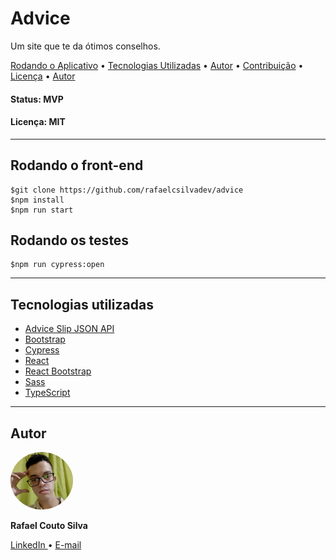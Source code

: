 <h1>Advice</h1>
<p>
    Um site que te da ótimos conselhos.
</p>
<p>
 <a href="#rodando">Rodando o Aplicativo</a> •
 <a href="#tecnologias">Tecnologias Utilizadas</a> • 
 <a href="#autor">Autor</a> • 
 <a href="#contribuicao">Contribuição</a> • 
 <a href="#licenc-a">Licença</a> • 
 <a href="#autor">Autor</a>
</p>
<h4>
    Status: MVP
</h4>
<h4>
    Licença: MIT
</h4>
<hr/>
<h2 id="rodando">
    Rodando o front-end
</h2>
<p>

    $git clone https://github.com/rafaelcsilvadev/advice
    $npm install
    $npm run start

</p>
<h2>
    Rodando os testes
</h2>
<p>

    $npm run cypress:open

</p>
<hr/>
<h2 id="tecnologias">
    Tecnologias utilizadas
</h2>
<ul>
    <li>
        <a href="https://www.typescriptlang.org/">
            Advice Slip JSON API
        </a>
    </li>
    <li>
        <a href="https://getbootstrap.com/">
            Bootstrap
        </a>
    </li>
    <li>
        <a href="https://sass-lang.com/">
            Cypress
        </a>
    </li>
    <li>
        <a href="https://reactjs.org/">
            React
        </a>
    </li>
    <li>
        <a href="https://react-bootstrap.github.io/">
            React Bootstrap
        </a>
    </li>
    <li>
        <a href="https://sass-lang.com/">
            Sass
        </a>
    </li>
    <li>
        <a href="https://sass-lang.com/">
            TypeScript
        </a>
    </li>
</ul>
<hr/>
<h2 id="autor">
    Autor
</h2>
<img src="readme/autor.jpg" width="100px" style="border-radius:100%">
<p>
    <b>Rafael Couto Silva</b>
</p>
<p align="left">
 <a href="https://www.linkedin.com/in/rafa-couto/">
    LinkedIn 
 </a> • 
 <a href="mailto:rafaelcsilva016@outlook.com">
    E-mail 
 </a>
</p>

